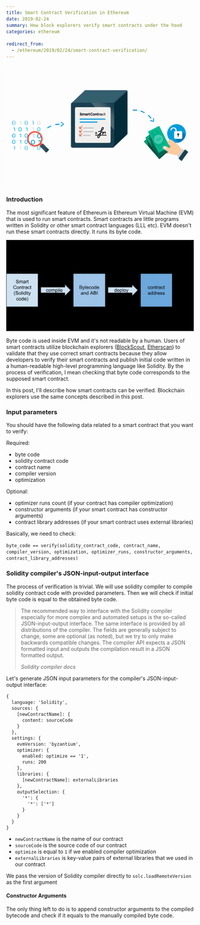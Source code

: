```yaml
---
title: Smart Contract Verification in Ethereum
date: 2019-02-24
summary: How block explorers verify smart contracts under the hood
categories: ethereum

redirect_from:
  - /ethereum/2019/02/24/smart-contract-verification/
---
```


![byte-smart-code](/images/2019-02-24-smart-contract.jpg)

### Introduction

The most significant feature of Ethereum is Ethereum Virtual Machine (EVM) that is used to run smart contracts. Smart contracts are little programs written in Solidity or other smart contract languages (LLL etc). EVM doesn't run these smart contracts directly. It runs its byte code.

![byte-code](/images/2019-02-24-bytecode.jpg)

Byte code is used inside EVM and it's not readable by a human. Users of smart contracts utilize blockchain explorers ([BlockScout](https://blockscout.com), [Etherscan](https://etherscan.io/)) to validate that they use correct smart contracts because they allow developers to verify their smart contracts and publish initial code written in a human-readable high-level programming language like Solidity. By the process of verification, I mean checking that byte code corresponds to the supposed smart contract.

In this post, I'll describe how smart contracts can be verified. Blockchain explorers use the same concepts described in this post.

### Input parameters

You should have the following data related to a smart contract that you want to verify:

Required:
- byte code
- solidity contract code
- contract name
- compiler version
- optimization

Optional:
- optimizer runs count (if your contract has compiler optimization)
- constructor arguments (if your smart contract has constructor arguments)
- contract library addresses (if your smart contract uses external libraries)

Basically, we need to check:

`byte_code == verify(solidity_contract_code, contract_name, compiler_version, optimization, optimizer_runs, constructor_arguments, contract_library_addresses)`


### Solidity compiler's JSON-input-output interface

The process of verification is trivial. We will use solidity compiler to compile solidity contract code with provided parameters. Then we will check if initial byte code is equal to the obtained byte code.

<blockquote>
  <p>
The recommended way to interface with the Solidity compiler especially for more complex and automated setups is the so-called JSON-input-output interface. The same interface is provided by all distributions of the compiler.
The fields are generally subject to change, some are optional (as noted), but we try to only make backwards compatible changes.
The compiler API expects a JSON formatted input and outputs the compilation result in a JSON formatted output.
  </p>
  <footer><cite title="Solidity compiler docs">Solidity compiler docs</cite></footer>
</blockquote>

Let's generate JSON input parameters for the compiler's JSON-input-output interface:

```
{
  language: 'Solidity',
  sources: {
    [newContractName]: {
      content: sourceCode
    }
  },
  settings: {
    evmVersion: 'byzantium',
    optimizer: {
      enabled: optimize == '1',
      runs: 200
    },
    libraries: {
      [newContractName]: externalLibraries
    },
    outputSelection: {
      '*': {
        '*': ['*']
      }
    }
  }
}
```

- `newContractName` is the name of our contract
- `sourceCode` is the source code of our contract
- `optimize` is equal to `1` if we enabled compiler optimization
- `externalLibraries` is key-value pairs of external libraries that we used in our contract


We pass the version of Solidity compiler directly to `solc.loadRemoteVersion` as the first argument

#### Constructor Arguments

The only thing left to do is to append constructor arguments to the compiled bytecode and check if it equals to the manually compiled byte code.
